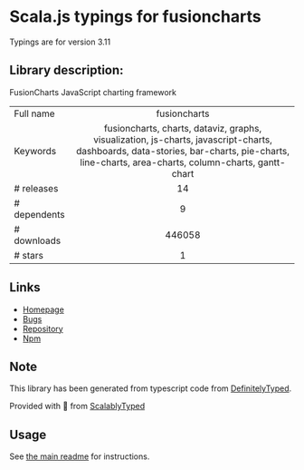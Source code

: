 
# Scala.js typings for fusioncharts

Typings are for version 3.11

## Library description:
FusionCharts JavaScript charting framework

|                    |                 |
| ------------------ | :-------------: |
| Full name          | fusioncharts |
| Keywords           | fusioncharts, charts, dataviz, graphs, visualization, js-charts, javascript-charts, dashboards, data-stories, bar-charts, pie-charts, line-charts, area-charts, column-charts, gantt-chart |
| # releases         | 14 |
| # dependents       | 9 |
| # downloads        | 446058 |
| # stars            | 1 |

## Links
- [Homepage](http://www.fusioncharts.com/)
- [Bugs](http://www.fusioncharts.com/contact-support/)
- [Repository](https://github.com/fusioncharts/fusioncharts-dist)
- [Npm](https://www.npmjs.com/package/fusioncharts)
    


## Note
This library has been generated from typescript code from [DefinitelyTyped](https://definitelytyped.org).

Provided with :purple_heart: from [ScalablyTyped](https://github.com/oyvindberg/ScalablyTyped)

## Usage
See [the main readme](../../readme.md) for instructions.


